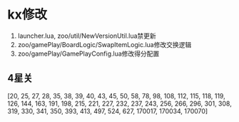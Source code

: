 kx修改
======
1. launcher.lua, zoo/util/NewVersionUtil.lua禁更新
2. zoo/gamePlay/BoardLogic/SwapItemLogic.lua修改交换逻辑
3. zoo/gamePlay/GamePlayConfig.lua修改得分配置

4星关
-----
[20, 25, 27, 28, 35, 38, 39, 40, 43, 45, 50, 58, 78, 98, 108, 112, 115, 118, 119, 126, 144, 163, 191, 198, 215, 221,
227, 232, 237, 243, 256, 266, 296, 301, 308, 319, 330, 341, 350, 393, 413, 497, 524, 627, 170017, 170034, 170070]
